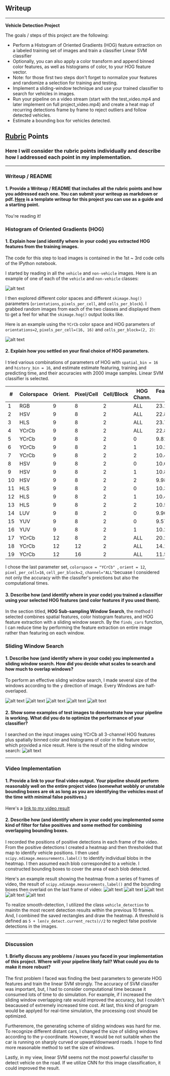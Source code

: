 ## Writeup
---

**Vehicle Detection Project**

The goals / steps of this project are the following:

* Perform a Histogram of Oriented Gradients (HOG) feature extraction on a labeled training set of images and train a classifier Linear SVM classifier
* Optionally, you can also apply a color transform and append binned color features, as well as histograms of color, to your HOG feature vector. 
* Note: for those first two steps don't forget to normalize your features and randomize a selection for training and testing.
* Implement a sliding-window technique and use your trained classifier to search for vehicles in images.
* Run your pipeline on a video stream (start with the test_video.mp4 and later implement on full project_video.mp4) and create a heat map of recurring detections frame by frame to reject outliers and follow detected vehicles.
* Estimate a bounding box for vehicles detected.

[//]: # (Image References)
[image1]: ./output_images/car_notcar.png
[image2]: ./output_images/car_notcar_hog.png
[image3]: ./output_images/hog_sub_sampling_result_1.png
[image4-1]: ./output_images/hog_sub_sampling_windows_1.png
[image4-2]: ./output_images/hog_sub_sampling_windows_2.png
[image4-3]: ./output_images/hog_sub_sampling_windows_3.png
[image4-4]: ./output_images/hog_sub_sampling_windows_4.png
[image4-5]: ./output_images/hog_sub_sampling_windows_5.png
[image5-1]: ./output_images/heatmap_threshold_1.png
[image5-2]: ./output_images/heatmap_threshold_2.png
[image5-3]: ./output_images/heatmap_threshold_3.png
[image5-4]: ./output_images/heatmap_threshold_4.png
[image5-5]: ./output_images/heatmap_threshold_5.png
[video1]: ./project_video_out.mp4

## [Rubric](https://review.udacity.com/#!/rubrics/513/view) Points
### Here I will consider the rubric points individually and describe how I addressed each point in my implementation.  

---
### Writeup / README

#### 1. Provide a Writeup / README that includes all the rubric points and how you addressed each one.  You can submit your writeup as markdown or pdf.  [Here](https://github.com/udacity/CarND-Vehicle-Detection/blob/master/writeup_template.md) is a template writeup for this project you can use as a guide and a starting point.  

You're reading it!

### Histogram of Oriented Gradients (HOG)

#### 1. Explain how (and identify where in your code) you extracted HOG features from the training images.

The code for this step to load images is contained in the 1st ~ 3rd code cells of the IPython notebook.

I started by reading in all the `vehicle` and `non-vehicle` images.  Here is an example of one of each of the `vehicle` and `non-vehicle` classes:

![alt text][image1]

I then explored different color spaces and different `skimage.hog()` parameters (`orientations`, `pixels_per_cell`, and `cells_per_block`).  I grabbed random images from each of the two classes and displayed them to get a feel for what the `skimage.hog()` output looks like.

Here is an example using the `YCrCb` color space and HOG parameters of `orientations=2`, `pixels_per_cell=(16, 16)` and `cells_per_block=(2, 2)`:


![alt text][image2]

#### 2. Explain how you settled on your final choice of HOG parameters.

I tried various combinations of parameters of HOG with ```spatial_bin = 16``` and ```history_bin = 16```, and estimate estimate featuring, training and predicting time, and their accuracies with 2000 image samples. Linear SVM classifier is selected. 

| #    | Colorspace | Orient. | Pixel/Cell | Cell/Block | HOG Chann.| Featuring+Training T.| Predicting T.| Accuracy|
|-----|-----|-----|-----|-----|-----|-----|-----|-----|
|1    |RGB  |9    |8    |2    |ALL  |23.14|0.0025|0.955|
|2    |HSV  |9    |8    |2    |ALL  |22.88|0.0024|0.983|
|3    |HLS  |9    |8    |2    |ALL  |23.72|0.0026|0.983|
|4    |YCrCb|9    |8    |2    |ALL  |22.87|0.0026|0.990|
|5    |YCrCb|9    |8    |2    |0    |9.81 |0.0021|0.963|
|6    |YCrCb|9    |8    |2    |1    |10.24|0.0020|0.958|
|7    |YCrCb|9    |8    |2    |2    |10.45|0.0023|0.953|
|8    |HSV  |9    |8    |2    |0    |10.68|0.0023|0.953|
|9    |HSV  |9    |8    |2    |1    |10.81|0.0021|0.965|
|10   |HSV  |9    |8    |2    |2    |9.98 |0.0019|0.980|
|11   |HLS  |9    |8    |2    |0    |10.32|0.0023|0.955|
|12   |HLS  |9    |8    |2    |1    |10.41|0.0021|0.973|
|13   |HLS  |9    |8    |2    |2    |10.59|0.0022|0.930|
|14   |LUV  |9    |8    |2    |0    |9.90 |0.0024|0.985|
|15   |YUV  |9    |8    |2    |0    |9.57 |0.0024|0.985|
|16   |YUV  |9    |8    |2    |1    |10.2 |0.0022|0.980|
|17   |YCrCb|12   |8    |2    |ALL  |20.23|0.0026|0.980|
|18   |YCrCb|12   |12   |2    |ALL  |14.13|0.0026|0.985|
|19   |YCrCb|12   |16   |2    |ALL  |11.51|0.0026|0.990|

I chose the last parameter set, ```colorspace = "YCrCb" ```, ```orient = 12```, ```pixel_per_cell=16```, ```cell_per_block=2```, ```channel="ALL"```becuase I considered not only the accuracy with the classifer's preictions but also the computational times. 


#### 3. Describe how (and identify where in your code) you trained a classifier using your selected HOG features (and color features if you used them).

In the section titled, **HOG Sub-sampling Window Search**, the method I selected combines spatial features, color histogram features, and HOG feature extraction with a sliding window search. By the ```finds_cars``` function, I can reduce time by performing the feature extraction on entire image rather than featuring on each window. 


### Sliding Window Search

#### 1. Describe how (and identify where in your code) you implemented a sliding window search.  How did you decide what scales to search and how much to overlap windows?

To perform an effective slidng window search, I made several size of the windows according to the ```y``` direction of image. Every Windows are half-overlaped. 

![alt text][image4-1]
![alt text][image4-2]
![alt text][image4-3]
![alt text][image4-4]
![alt text][image4-5]

#### 2. Show some examples of test images to demonstrate how your pipeline is working.  What did you do to optimize the performance of your classifier?

I searched on the input images using YCrCb all 3-channel HOG features plus spatially binned color and histograms of color in the feature vector, which provided a nice result. Here is the result of the sliding window search:
![alt text][image3]



---

### Video Implementation

#### 1. Provide a link to your final video output.  Your pipeline should perform reasonably well on the entire project video (somewhat wobbly or unstable bounding boxes are ok as long as you are identifying the vehicles most of the time with minimal false positives.)
Here's a [link to my video result](./project_video_out.mp4)


#### 2. Describe how (and identify where in your code) you implemented some kind of filter for false positives and some method for combining overlapping bounding boxes.

I recorded the positions of positive detections in each frame of the video.  From the positive detections I created a heatmap and then thresholded that map to identify vehicle positions.  I then used `scipy.ndimage.measurements.label()` to identify individual blobs in the heatmap.  I then assumed each blob corresponded to a vehicle.  I constructed bounding boxes to cover the area of each blob detected.  

Here's an example result showing the heatmap from a series of frames of video, the result of `scipy.ndimage.measurements.label()` and the bounding boxes then overlaid on the last frame of video:
![alt text][image5-1]
![alt text][image5-2]
![alt text][image5-3]
![alt text][image5-4]
![alt text][image5-5]

To realize smooth-detection, I utilized the class `vehicle_detection` to mainitn the most recent detection results within the previous 10 frames. And, I combined the saved rectangles and draw the heatmap. A threshold is defined as `5 + len(v_detect.current_rects)//2` to neglect false postivie detections in the images. 

---

### Discussion

#### 1. Briefly discuss any problems / issues you faced in your implementation of this project.  Where will your pipeline likely fail?  What could you do to make it more robust?

The first problem I faced was finding the best parameters to generate HOG features and train the linear SVM strongly. The accuracy of SVM classifer was important, but, I had to consider computational time because it consumed lots of time to do simulation. For example, if I increased the sliding window overlapping rate would improved the accuracy, but I couldn't beacaused of extremely increased time cost. At last, this kind of program would be applyed for real-time simulation, the processing cost should be optimized.

Furtheremore, the generating scheme of sliding windows was hard for me. To recognize different distant cars, I changed the size of sliding windows according to the y-coordinate. However, It would be not suitable when the car is running on sharply curved or upward/downward roads. I hope to find more reasonable method to set the size of windows.

Lastly, in my view, linear SVM seems not the most powerful classifer to detect vehicle on the road. If we utilize CNN for this image classification, it could improved the result.

